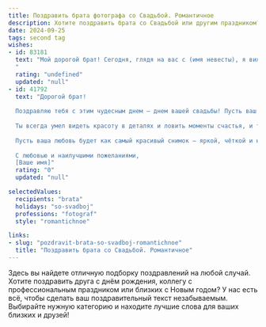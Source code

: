 ```yaml
---
title: Поздравить брата фотографа со Свадьбой. Романтичное
description: Хотите поздравить брата со Свадьбой или другим праздником? Наш ИИ создаст незабываемое поздравление, а вы обязательно выделитесь среди других.  
date: 2024-09-25
tags: second tag
wishes:
- id: 83181
  text: "Мой дорогой брат! Сегодня, глядя на вас с (имя невесты), я вижу воплощение настоящей любви – нежной, яркой, полной света.  Пусть ваша совместная жизнь будет такой же прекрасной, как лучшие ваши свадебные фотографии, которые, я уверен, ты, как талантливый фотограф, запечатлел на всю жизнь.  Желаю вам бесконечного счастья,  взаимного уважения и  любви, способной преодолеть любые преграды.  Горжусь вами!
  "
  rating: "undefined"
  updated: "null"
- id: 41792
  text: "Дорогой брат!
  
  Поздравляю тебя с этим чудесным днем — днем вашей свадьбы! Пусть ваш совместный путь будет наполнен яркими моментами, подобно прекрасным фотографиям, запечатлевающим самые важные мгновения жизни.
  
  Ты всегда умел видеть красоту в деталях и ловить моменты счастья, и теперь у тебя есть возможность делать это с той, кто станет твоей музой на всю жизнь. Желаю, чтобы ваш дом был полон любви, доверия и понимания, а на ваших лицах всегда светила искренняя улыбка.
  
  Пусть ваша любовь будет как самый красивый снимок — яркой, чёткой и наполненной светом. Пусть каждый новый день приносит вам радость и вдохновение, а вместе вы создадите свою неповторимую историю счастья.
  
  С любовью и наилучшими пожеланиями,
  [Ваше имя]"
  rating: "0"
  updated: "null"

selectedValues:
  recipients: "brata"
  holidays: "so-svadboj"
  professions: "fotograf"
  style: "romantichnoe"

links:
- slug: "pozdravit-brata-so-svadboj-romantichnoe"
  title: "Поздравить брата со Свадьбой. Романтичное"
---
```


Здесь вы найдете отличную подборку поздравлений на любой случай. 
Хотите поздравить друга с днём рождения, коллегу с профессиональным праздником или близких с Новым годом? У нас есть всё, чтобы сделать ваш поздравительный текст незабываемым. Выбирайте нужную категорию и находите лучшие слова для ваших близких и друзей!
